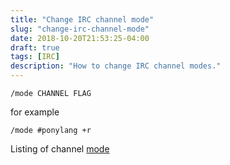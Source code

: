 ```yaml
---
title: "Change IRC channel mode"
slug: "change-irc-channel-mode"
date: 2018-10-20T21:53:25-04:00
draft: true
tags: [IRC]
description: "How to change IRC channel modes."
---
```

`/mode CHANNEL FLAG`

for example

`/mode #ponylang +r`

Listing of channel [mode](https://freenode.net/kb/answer/channelmodes)
